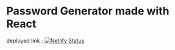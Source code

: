 # Password Generator made with React

deployed link : [![Netlify Status](https://api.netlify.com/api/v1/badges/01d5530b-9086-4212-bef4-46b848ccaca9/deploy-status)](https://app.netlify.com/sites/passgen-abhishek/deploys)